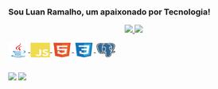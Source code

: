 ### Sou Luan Ramalho, um apaixonado por Tecnologia! 
<div align="center">
  <a href="https://github.com/luanpatrickramalho">
  <img height="180em" src="https://github-readme-stats.vercel.app/api?username=luanpatrickramalho&show_icons=true&theme=dark&include_all_commits=true&count_private=true"/>
  <img height="180em" src="https://github-readme-stats.vercel.app/api/top-langs/?username=luanpatrickramalho&layout=compact&langs_count=7&theme=dark"/>
</div>
   <div style="display: inline_block"><br>
  <img align="center" alt="Luan-Java" height="30" width="40" src="https://raw.githubusercontent.com/devicons/devicon/master/icons/java/java-original.svg">
  <img align="center" alt="Luan-Js" height="30" width="40" src="https://raw.githubusercontent.com/devicons/devicon/master/icons/javascript/javascript-plain.svg">
  <img align="center" alt="Luan-HTML" height="30" width="40" src="https://raw.githubusercontent.com/devicons/devicon/master/icons/html5/html5-original.svg">
  <img align="center" alt="Luan-CSS" height="30" width="40" src="https://raw.githubusercontent.com/devicons/devicon/master/icons/css3/css3-original.svg">
  <img align="center" alt="Luan-SQL" height="30" width="40" src="https://github.com/devicons/devicon/blob/master/icons/postgresql/postgresql-original.svg">
</div>
  
##
  
<div> 
  <a href="https://www.linkedin.com/in/lupara" target="_blank"><img src="https://img.shields.io/badge/-LinkedIn-%230077B5?style=for-the-badge&logo=linkedin&logoColor=white" target="_blank"></a> 
    <a href = "mailto:luan.p.ramalho@outlook.com"><img src="https://img.shields.io/badge/Microsoft_Outlook-0078D4?style=for-the-badge&logo=microsoft-outlook&logoColor=white" target="_blank"></a> 
</div>
  

##
